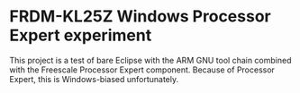 FRDM-KL25Z Windows Processor Expert experiment
==============================================
This project is a test of bare Eclipse with the ARM GNU tool chain combined with the Freescale Processor Expert component. Because of Processor Expert, this is Windows-biased unfortunately.

